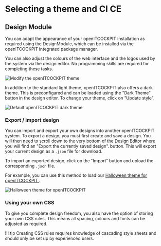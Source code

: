 # Selecting a theme and CI <span class="badge badge-primary badge-outlined" title="Community Edition">CE</span>

## Design Module

You can adapt the appearance of your openITCOCKPIT installation as required using the DesignModule, which can be installed via the openITCOCKPIT integrated package manager.

You can also adjust the colours of the web interface and the logos used by the system via the design editor. No programming skills are required for completing these tasks.

![Modify the openITCOCKPIT theme](/images/openitcockpit-design-editor.png)

In addition to the standard light theme, openITCOCKPIT also offers a dark theme. This is preconfigured and can be loaded using the "Dark Theme" button in the design editor. To change your theme, click on "Update style".

![Default openITCOCKPIT dark theme](/images/openitcockpit-dark-theme.png)

### Export / import design

You can import and export your own designs into another openITCOCKPIT system.
To export a design, you must first create and save a design. You will then need to scroll down to the very bottom of the Design Editor where you will find an "Export the currently saved design". button. This will export your current design as a `.json` file for download.

To import an exported design, click on the "Import" button and upload the corresponding `.json` file.

For example, you can use this method to load our [Halloween theme for openITCOCKPIT ](https://github.com/it-novum/oitc-halloween-theme).

![Halloween theme for openITCOCKPIT](/images/openitcockpit-Halloween-login.jpg)

### Using your own CSS

To give you complete design freedom, you also have the option of storing your own CSS rules. This means all spacing, colours and fonts can be adjusted as required.

!!! tip
    Creating CSS rules requires knowledge of cascading style sheets and should only be set up by experienced users.
